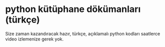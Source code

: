 # python kütüphane dökümanları (türkçe)
Size zaman kazandıracak hazır, türkçe, açıklamalı python kodları saatlerce video izlemenize gerek yok.
